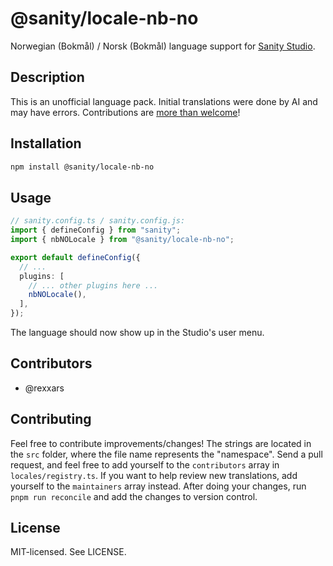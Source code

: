# @sanity/locale-nb-no

Norwegian (Bokmål) / Norsk (Bokmål) language support for [Sanity Studio](https://www.sanity.io/).

## Description

This is an unofficial language pack. Initial translations were done by AI and may have errors. Contributions are [more than welcome](#contributing)!

## Installation

```sh
npm install @sanity/locale-nb-no
```

## Usage

```ts
// sanity.config.ts / sanity.config.js:
import { defineConfig } from "sanity";
import { nbNOLocale } from "@sanity/locale-nb-no";

export default defineConfig({
  // ...
  plugins: [
    // ... other plugins here ...
    nbNOLocale(),
  ],
});
```

The language should now show up in the Studio's user menu.

## Contributors

- @rexxars

## Contributing

Feel free to contribute improvements/changes! The strings are located in the `src` folder, where the file name represents the "namespace". Send a pull request, and feel free to add yourself to the `contributors` array in `locales/registry.ts`. If you want to help review new translations, add yourself to the `maintainers` array instead. After doing your changes, run `pnpm run reconcile` and add the changes to version control.

## License

MIT-licensed. See LICENSE.
